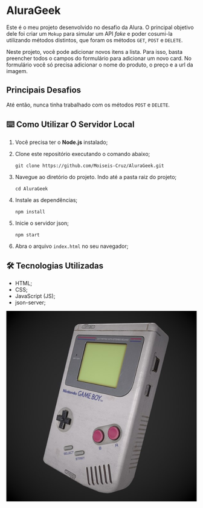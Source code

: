 # AluraGeek

Este é o meu projeto desenvolvido no desafio da Alura.
O principal objetivo dele foi criar um ``Mokup`` para simular um API <i>fake</i> e poder cosumi-la utilizando métodos distintos, que foram os métodos ``GET``, ``POST`` e ``DELETE``.
<br>

Neste projeto, você pode adicionar novos itens a lista. Para isso, basta preencher todos o campos do formulário para adicionar um novo card. No formulário você só precisa adicionar o nome do produto, o preço e a url da imagem.

## Principais Desafios

Até então, nunca tinha trabalhado com os métodos ``POST`` e ``DELETE``.

## ⌨️ Como Utilizar O Servidor Local

1. Você precisa ter o **Node.js** instalado;

2. Clone este repositório executando o comando abaixo;

    ```
    git clone https://github.com/Moiseis-Cruz/AluraGeek.git
    ```

3. Navegue ao diretório do projeto. Indo até a pasta raiz do projeto;

    ```
    cd AluraGeek
    ```

4. Instale as dependências;

    ```
    npm install
    ```

5. Inicie o servidor json;

    ```
    npm start
    ```

6. Abra o arquivo ``index.html`` no seu navegador;



## 🛠️ Tecnologias Utilizadas

* HTML;
* CSS;
* JavaScript (JS);
* json-server;


<img src="./src/images/mini-game.png" alt="" />
